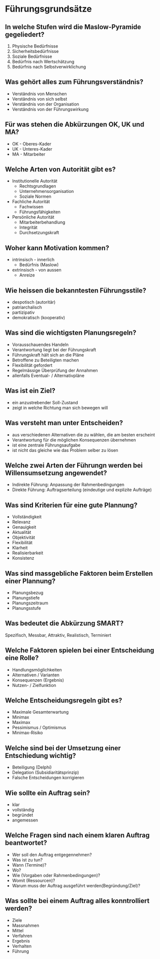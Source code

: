 # Führungsgrundsätze

## In welche Stufen wird die Maslow-Pyramide gegeliedert?
1. Physische Bedürfnisse
2. Sicherheitsbedürfnisse
3. Soziale Bedürfnisse
4. Bedürfnis nach Wertschätzung
5. Bedürfnis nach Selbstverwirklichung

## Was gehört alles zum Führungsverständnis?
* Verständnis von Menschen
* Verständnis von sich selbst
* Verständnis von der Organisation
* Verständnis von der Führungswirkung

## Für was stehen die Abkürzungen OK, UK und MA?
* OK - Oberes-Kader
* UK - Unteres-Kader
* MA - Mitarbeiter

## Welche Arten von Autorität gibt es?
* Institutionelle Autorität
    * Rechtsgrundlagen
    * Unternehmensorganisation
    * Soziale Normen
* Fachliche Autorität
    * Fachwissen
    * Führungsfähigkeiten
* Persönliche Autorität
    * Mitarbeiterbehandlung
    * Integrität
    * Durchsetzungskraft

## Woher kann Motivation kommen?
* intrinsisch - innerlich
    * Bedürfnis (Maslow)
* extrinsisch - von aussen
    * Anreize

## Wie heissen die bekanntesten Führungsstile?
* despotisch (autoritär)
* patriarchalisch
* partizipativ
* demokratisch (kooperativ)

## Was sind die wichtigsten Planungsregeln?
* Vorausschauendes Handeln
* Verantwortung liegt bei der Führungskraft
* Führungskraft hält sich an die Pläne
* Betroffene zu Beteiligten machen
* Flexibilität gefordert
* Regelmässige Überprüfung der Annahmen
* allenfalls Eventual- / Alternativpläne

## Was ist ein Ziel?
* ein anzustrebender Soll-Zustand
* zeigt in welche Richtung man sich bewegen will

## Was versteht man unter Entscheiden?
* aus verschiedenen Alternativen die zu wählen, die am besten erscheint
* Verantwortung für die möglichen Konsequenzen übernehmen
* ist eine zentrale Führungsaufgabe
* ist nicht das gleiche wie das Problem selber zu lösen

## Welche zwei Arten der Führungn werden bei Willensumsetzung angewendet?
* Indirekte Führung: Anpassung der Rahmenbedingungen
* Direkte Führung: Auftragserteilung (eindeutige und explizite Aufträge)

## Was sind Kriterien für eine gute Plannung?
* Vollständigkeit
* Relevanz
* Genauigkeit
* Aktualität
* Objektivität
* Flexibilität
* Klarheit
* Realisierbarkeit
* Konsistenz

## Was sind massgebliche Faktoren beim Erstellen einer Plannung?
* Planungsbezug
* Planungstiefe
* Planungszeitraum
* Planungsstufe

## Was bedeutet die Abkürzung SMART?
Spezifisch, Messbar, Attraktiv, Realistisch, Terminiert

## Welche Faktoren spielen bei einer Entscheidung eine Rolle?
* Handlungsmöglichkeiten
* Alternativen / Varianten
* Konsequenzen (Ergebnis)
* Nutzen- / Zielfunktion

## Welche Entscheidungsregeln gibt es?
* Maximale Gesamterwartung
* Minimax
* Maximax
* Pessimismus / Optimismus
* Minimax-Risiko

## Welche sind bei der Umsetzung einer Entschiedung wichtig? 
* Beteiligung (Delphi)
* Delegation (Subsidiaritätsprinzip)
* Falsche Entscheidungen korrigieren

## Wie sollte ein Auftrag sein?
* klar
* vollständig
* begründet
* angemessen

## Welche Fragen sind nach einem klaren Auftrag beantwortet?
* Wer soll den Auftrag entgegennehmen?
* Was ist zu tun?
* Wann (Termine)?
* Wo?
* Wie (Vorgaben oder Rahmenbedingungen)?
* Womit (Ressourcen)?
* Warum muss der Auftrag ausgeführt werden(Begründung/Ziel)?

## Was sollte bei einem Auftrag alles konntrolliert werden?
* Ziele
* Massnahmen
* Mittel
* Verfahren
* Ergebnis
* Verhalten
* Führung

